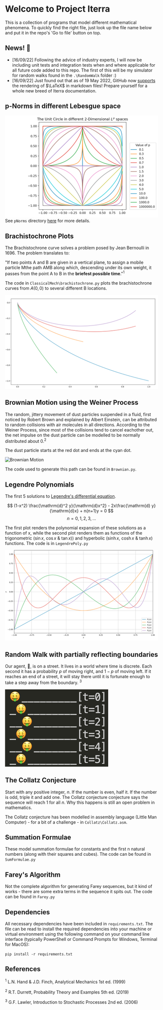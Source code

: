 # Welcome to Project Iterra

This is a collection of programs that model different mathematical phenomena. To quickly find the right file, just look up the file name below and put it in the repo's 'Go to file' button on top.

## News! 📰
* [16/09/22] Following the advice of industry experts, I will now be including unit tests and integration tests when and where applicable for all future code added to this repo. The first of this will be my simulator for random walks found in the `.\RandomWalk` folder :)
* [16/09/22] Just found out that as of 19 May 2022, GitHub now [supports](https://github.blog/2022-05-19-math-support-in-markdown/) the rendering of $\LaTeX$ in markdown files! Prepare yourself for a whole new breed of Iterra documentation.

## p-Norms in different Lebesgue space
![Unit Circles](./images/UnitCircles.png)
See `pNorms` directory [here](pNorms) for more details.


## Brachistochrone Plots
The Brachistochrone curve solves a problem posed by Jean Bernoulli in 1696. The problem translates to:

"If two points A and B are given in a vertical plane, to assign a mobile particle Mthe path AMB along which, descending under
its own weight, it passes from the point A to B in the **briefest possible time**."<sup>1</sup>

The code in `ClassicalMech\brachistochrone.py` plots the brachistochrone curves from $A(0,0)$ to several different B locations.

![Brachistochrone plots](./images/Brach.png)

## Brownian Motion using the Weiner Process
The random, jittery movement of dust particles suspended in a fluid, first noticed by Robert Brown and explained by Albert Einstein, can be attributed to random collisions with air molecules in all directions. According to the Weiner Process, since most of the collisions tend to cancel eachother out, the net impulse on the dust particle can be modelled to be normally distributed about $0$.<sup>2</sup>

The dust particle starts at the red dot and ends at the cyan dot.

![Brownian Motion](./images/brownian.gif)

The code used to generate this path can be found in `Brownian.py`.

## Legendre Polynomials
The first 5 solutions to [Legendre's differential equation](https://en.wikipedia.org/wiki/Legendre_polynomials#Definition_via_differential_equation).

$$
    (1-x^2) \frac{\mathrm{d}^2 y}{\mathrm{d}x^2} - 2x\frac{\mathrm{d} y}{\mathrm{d}x} + n(n+1)y = 0
$$
$$
    n =0, 1,2, 3, ... 
$$

The first plot renders the polynomial expansion of these solutions as a function of x, while the second plot renders them as functions of the trigonometric ($\sin x$, $\cos x$ & $\tan x$)) and hyperbolic ($\sinh x$, $\cosh x$ & $\tanh x$) functions. The code is in `LegendrePoly.py`

![Legendre polynomials](./images/LegPoly.png)


## Random Walk with partially reflecting boundaries
Our agent, 🤑, is on a street. It lives in a world where time is discrete. Each second it has a probability $p$ of moving right, and $1-p$ of moving left. If it reaches an end of a street, it will stay there until it is fortunate enough to take a step away from the boundary.
<sup>3</sup>

![Random Walk Terminal Output](./images/RandomWalk_terminal.jpg)

## The Collatz Conjecture
Start with any positive integer, $n$. If the number is even, half it. If the number is odd, triple it and add one. The Collatz conjecture conjecture says the sequence will reach 1 for all $n$. Why this happens is still an open problem in mathematics.

The Collatz conjecture has been modelled in assembly language (Little Man Computer) - for a bit of a challenge - in `Collatz\Collatz.asm`.

## Summation Formulae
These model summation formulae for constants and the first n natural numbers (along with their squares and cubes). The code can be found in `SumFormulae.py`

## Farey's Algorithm
Not the complete algorithm for generating Farey sequences, but it kind of works - there are some extra terms in the sequence it spits out. The code can be found in `Farey.py`

## Dependencies
All necessary dependencies have been included in `requirements.txt`. The file can be read to install the required dependencies into your machine or virtual environment using the following command on your command line interface (typically PowerShell or Command Prompts for Windows, Terminal for MacOS):

`pip install -r requirements.txt`

## References
<sup>1</sup> L.N. Hand & J.D. Finch, Analytical Mechanics 1st ed. (1999)

<sup>2</sup> R.T. Durrett, Probability Theory and Examples 5th ed. (2019)

<sup>3</sup> G.F. Lawler, Introduction to Stochastic Processes 2nd ed. (2006)

